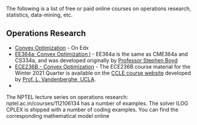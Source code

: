 The following is a list of free or paid online courses on operations research, statistics, data-mining, etc.

## Operations Research

* [Convex Optimization](https://www.edx.org/course/convex-optimization) - On Edx
* [EE364a: Convex Optimization I](https://web.stanford.edu/class/ee364a/) - EE364a is the same as CME364a and CS334a, and was developed originally by [Professor Stephen Boyd](https://web.stanford.edu/~boyd/) 
* [ECE236B - Convex Optimization](http://www.seas.ucla.edu/~vandenbe/ee236b/ee236b.html) - The ECE236B course material for the Winter 2021 Quarter is available on the [CCLE course website](https://ccle.ucla.edu/course/view/21W-ECENGR236B-1) developed by [Prof. L. Vandenberghe, UCLA](http://www.seas.ucla.edu/~vandenbe/index.html).
* 



The NPTEL lecture series on operations research: nptel.ac.in/courses/112106134 has a number of examples. The solver ILOG CPLEX is shipped with a number of coding examples. You can find the corresponding mathematical model online
